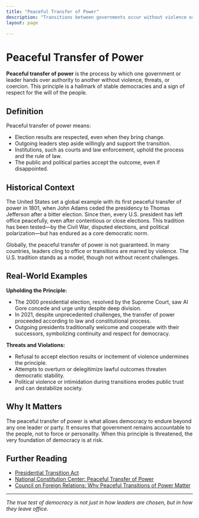 ```yaml
---
title: "Peaceful Transfer of Power"
description: "Transitions between governments occur without violence or coercion."
layout: page

---
```



# Peaceful Transfer of Power

**Peaceful transfer of power** is the process by which one government or leader hands over authority to another without violence, threats, or coercion. This principle is a hallmark of stable democracies and a sign of respect for the will of the people.

## Definition

Peaceful transfer of power means:

- Election results are respected, even when they bring change.
- Outgoing leaders step aside willingly and support the transition.
- Institutions, such as courts and law enforcement, uphold the process and the rule of law.
- The public and political parties accept the outcome, even if disappointed.

## Historical Context

The United States set a global example with its first peaceful transfer of power in 1801, when John Adams ceded the presidency to Thomas Jefferson after a bitter election. Since then, every U.S. president has left office peacefully, even after contentious or close elections. This tradition has been tested—by the Civil War, disputed elections, and political polarization—but has endured as a core democratic norm.

Globally, the peaceful transfer of power is not guaranteed. In many countries, leaders cling to office or transitions are marred by violence. The U.S. tradition stands as a model, though not without recent challenges.

## Real-World Examples

**Upholding the Principle:**
- The 2000 presidential election, resolved by the Supreme Court, saw Al Gore concede and urge unity despite deep division.
- In 2021, despite unprecedented challenges, the transfer of power proceeded according to law and constitutional process.
- Outgoing presidents traditionally welcome and cooperate with their successors, symbolizing continuity and respect for democracy.

**Threats and Violations:**
- Refusal to accept election results or incitement of violence undermines the principle.
- Attempts to overturn or delegitimize lawful outcomes threaten democratic stability.
- Political violence or intimidation during transitions erodes public trust and can destabilize society.

## Why It Matters

The peaceful transfer of power is what allows democracy to endure beyond any one leader or party. It ensures that government remains accountable to the people, not to force or personality. When this principle is threatened, the very foundation of democracy is at risk.

## Further Reading

- [Presidential Transition Act](https://www.gsa.gov/governmentwide-initiatives/presidential-transition)
- [National Constitution Center: Peaceful Transfer of Power](https://constitutioncenter.org/blog/the-peaceful-transfer-of-power-a-historic-american-tradition)
- [Council on Foreign Relations: Why Peaceful Transitions of Power Matter](https://www.cfr.org/backgrounder/why-peaceful-transitions-power-matter)

---
*The true test of democracy is not just in how leaders are chosen, but in how they leave office.*
